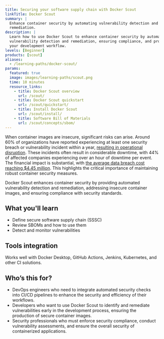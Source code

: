 ```yaml
---
title: Securing your software supply chain with Docker Scout
linkTitle: Docker Scout
summary: |
  Enhance container security by automating vulnerability detection and
  remediation.
description: |
  Learn how to use Docker Scout to enhance container security by automating
  vulnerability detection and remediation, ensuring compliance, and protecting
  your development workflow.
levels: [Beginner]
products: [scout]
aliases:
  - /learning-paths/docker-scout/
params:
  featured: true
  image: images/learning-paths/scout.png
  time: 10 minutes
  resource_links:
    - title: Docker Scout overview
      url: /scout/
    - title: Docker Scout quickstart
      url: /scout/quickstart/
    - title: Install Docker Scout
      url: /scout/install/
    - title: Software Bill of Materials
      url: /scout/concepts/sbom/
---
```


When container images are insecure, significant risks can arise. Around 60% of
organizations have reported experiencing at least one security breach or
vulnerability incident within a year, [resulting in operational
disruption][CSA]. These incidents often result in considerable downtime, with
44% of affected companies experiencing over an hour of downtime per event. The
financial impact is substantial, with [the average data breach cost reaching
$4.45 million][IBM]. This highlights the critical importance of maintaining
robust container security measures.

Docker Scout enhances container security by providing automated vulnerability
detection and remediation, addressing insecure container images, and ensuring
compliance with security standards.

[CSA]: https://cloudsecurityalliance.org/blog/2023/09/21/2023-global-cloud-threat-report-cloud-attacks-are-lightning-fast
[IBM]: https://www.ibm.com/reports/data-breach

## What you'll learn

- Define secure software supply chain (SSSC)
- Review SBOMs and how to use them
- Detect and monitor vulnerabilities

## Tools integration

Works well with Docker Desktop, GitHub Actions, Jenkins, Kubernetes, and
other CI solutions.

## Who’s this for?

- DevOps engineers who need to integrate automated security checks into CI/CD
  pipelines to enhance the security and efficiency of their workflows.
- Developers who want to use Docker Scout to identify and remediate
  vulnerabilities early in the development process, ensuring the production of
  secure container images.
- Security professionals who must enforce security compliance, conduct
  vulnerability assessments, and ensure the overall security of containerized
  applications.

<div id="scout-lp-survey-anchor"></div>
